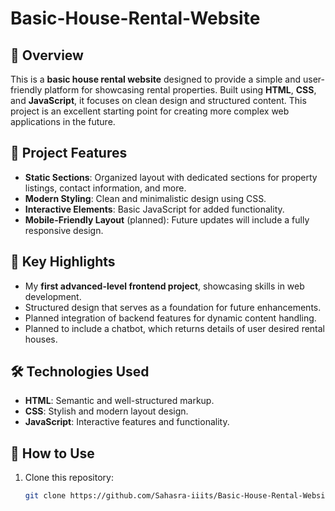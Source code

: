 # Basic-House-Rental-Website

## 🌟 Overview
This is a **basic house rental website** designed to provide a simple and user-friendly platform for showcasing rental properties. Built using **HTML**, **CSS**, and **JavaScript**, it focuses on clean design and structured content. This project is an excellent starting point for creating more complex web applications in the future.

## 📂 Project Features
- **Static Sections**: Organized layout with dedicated sections for property listings, contact information, and more.
- **Modern Styling**: Clean and minimalistic design using CSS.
- **Interactive Elements**: Basic JavaScript for added functionality.
- **Mobile-Friendly Layout** (planned): Future updates will include a fully responsive design.

## 🎯 Key Highlights
- My **first advanced-level frontend project**, showcasing skills in web development.
- Structured design that serves as a foundation for future enhancements.
- Planned integration of backend features for dynamic content handling.
- Planned to include a chatbot, which returns details of user desired rental houses.

## 🛠️ Technologies Used
- **HTML**: Semantic and well-structured markup.
- **CSS**: Stylish and modern layout design.
- **JavaScript**: Interactive features and functionality.

## 🚀 How to Use
1. Clone this repository:
   ```bash
   git clone https://github.com/Sahasra-iiits/Basic-House-Rental-Website.git
